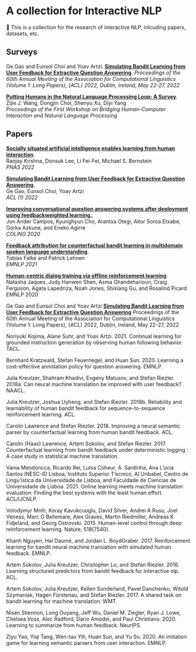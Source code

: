 # A collection for Interactive NLP

👋 This is a collection for the research of interactive NLP, inlcuding papers, datasets, etc.


## Surveys

Ge Gao and Eunsol Choi and Yoav Artzi. [**Simulating Bandit Learning from User Feedback for Extractive Question Answering**](https://doi.org/10.18653/v1/2022.acl-long.355). _Proceedings of the 60th Annual Meeting of the Association for Computational Linguistics (Volume 1: Long Papers), {ACL} 2022, Dublin, Ireland, May 22-27, 2022_ <br/>


[**Putting Humans in the Natural Language Processing Loop: A Survey**](https://aclanthology.org/2021.hcinlp-1.8.pdf). <br/> Zijie J. Wang, Dongjin Choi, Shenyu Xu, Diyi Yang <br/> _Proceedings of the First Workshop on Bridging Human–Computer Interaction and Natural Language Processing_ <br/>


## Papers
[**Socially situated artificial intelligence enables learning from human interaction**](https://www.pnas.org/doi/pdf/10.1073/pnas.2115730119). <br/> Ranjay Krishna, Donsuk Lee, Li Fei-Fei, Michael S. Bernstein <br/> _PNAS 2022_ <br/>

[**Simulating Bandit Learning from User Feedback for Extractive Question Answering**](https://aclanthology.org/2022.acl-long.355.pdf). <br/> Ge Gao, Eunsol Choi, Yoav Artzi <br/> _ACL (1) 2022_ <br/>

[**Improving conversational question answering systems after deployment using feedbackweighted learning.**](). <br/> Jon Ander Campos, Kyunghyun Cho, Arantxa Otegi,
Aitor Soroa Etxabe, Gorka Azkune, and Eneko Agirre <br/> _COLING 2020_ <br/>


[**Feedback attribution for counterfactual bandit learning in multidomain spoken language understanding**](). <br/> Tobias Falke and Patrick Lehnen <br/> _EMNLP 2021_ <br/> 

[**Human-centric dialog training via offline reinforcement learning**](). <br/> Natasha Jaques, Judy Hanwen Shen, Asma Ghandeharioun, Craig Ferguson, Agata Lapedriza, Noah
Jones, Shixiang Gu, and Rosalind Picard <br/> EMNLP 2020 <br/>


Ge Gao and Eunsol Choi and Yoav Artzi [**Simulating Bandit Learning from User Feedback for Extractive Question Answering**](https://doi.org/10.18653/v1/2022.acl-long.355) Proceedings of the 60th Annual Meeting of the Association for Computational Linguistics (Volume 1: Long Papers), {ACL} 2022, Dublin, Ireland, May 22-27, 2022


Noriyuki Kojima, Alane Suhr, and Yoav Artzi. 2021.
Continual learning for grounded instruction generation by observing human following behavior. TACL.


Bernhard Kratzwald, Stefan Feuerriegel, and Huan Sun.
2020. Learning a cost-effective annotation policy
for question answering. EMNLP.

Julia Kreutzer, Shahram Khadivi, Evgeny Matusov,
and Stefan Riezler. 2018a. Can neural machine translation be improved with user feedback?
NAACL.

Julia Kreutzer, Joshua Uyheng, and Stefan Riezler.
2018b. Reliability and learnability of human bandit
feedback for sequence-to-sequence reinforcement
learning. ACL.

Carolin Lawrence and Stefan Riezler. 2018. Improving
a neural semantic parser by counterfactual learning
from human bandit feedback. ACL.

Carolin (Haas) Lawrence, Artem Sokolov, and Stefan
Riezler. 2017. Counterfactual learning from bandit
feedback under deterministic logging : A case study
in statistical machine translation.

Vania Mendoncca, Ricardo Rei, Luísa Coheur,
A. Sardinha, Ana L’ucia Santos INESC-ID Lisboa,
Instituto Superior T’ecnico, AI Unbabel, Centro
de Lingu’istica da Universidade de Lisboa, and Faculdade de Ciencias de Universidade de Lisboa. 2021.
Online learning meets machine translation evaluation: Finding the best systems with the least human
effort. ACL/IJCNLP.

Volodymyr Mnih, Koray Kavukcuoglu, David Silver,
Andrei A Rusu, Joel Veness, Marc G Bellemare,
Alex Graves, Martin Riedmiller, Andreas K Fidjeland, and Georg Ostrovski. 2015. Human-level control through deep reinforcement learning. Nature,
518(7540).

Khanh Nguyen, Hal Daumé, and Jordan L. BoydGraber. 2017. Reinforcement learning for bandit
neural machine translation with simulated human
feedback. EMNLP.

Artem Sokolov, Julia Kreutzer, Christopher Lo, and
Stefan Riezler. 2016. Learning structured predictors
from bandit feedback for interactive nlp. ACL.

Artem Sokolov, Julia Kreutzer, Kellen Sunderland,
Pavel Danchenko, Witold Szymaniak, Hagen Fürstenau, and Stefan Riezler. 2017. A shared task on bandit learning for machine translation. WMT.

Nisan Stiennon, Long Ouyang, Jeff Wu, Daniel M.
Ziegler, Ryan J. Lowe, Chelsea Voss, Alec Radford,
Dario Amodei, and Paul Christiano. 2020. Learning
to summarize from human feedback. NeurIPS.

Ziyu Yao, Yiqi Tang, Wen-tau Yih, Huan Sun, and
Yu Su. 2020. An imitation game for learning semantic parsers from user interaction. EMNLP.









